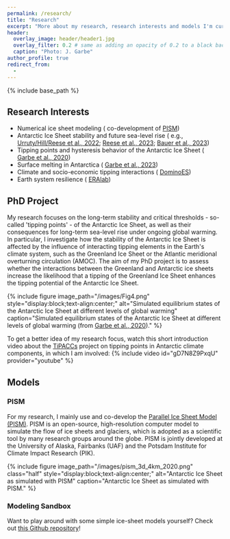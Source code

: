```yaml
---
permalink: /research/
title: "Research"
excerpt: "More about my research, research interests and models I'm currently working with."
header:
  overlay_image: header/header1.jpg
  overlay_filter: 0.2 # same as adding an opacity of 0.2 to a black background
  caption: "Photo: J. Garbe"
author_profile: true
redirect_from: 
  - 
---
```


{% include base_path %}

## Research Interests
- Numerical ice sheet modeling (<i class="fas fa-arrow-circle-right"></i> co-development of [PISM](/research/#pism "/research/#pism"))
- Antarctic Ice Sheet stability and future sea-level rise (<i class="fas fa-arrow-circle-right"></i> e.g., [Urruty/Hill/Reese et al., 2022](/publications/preprints/urruty-hill-reese-2022 "/publications/preprints/urruty-hill-reese-2022"); [Reese et al., 2023](/publications/preprints/reese-2023 "/publications/preprints/reese-2023"); [Bauer et al., 2023](/publications/articles/bauer-2023 "/publications/articles/bauer-2023"))
- Tipping points and hysteresis behavior of the Antarctic Ice Sheet (<i class="fas fa-arrow-circle-right"></i> [Garbe et al., 2020](/publications/articles/garbe-2020 "/publications/articles/garbe-2020"))
- Surface melting in Antarctica (<i class="fas fa-arrow-circle-right"></i> [Garbe et al., 2023](/publications/preprints/garbe-2023 "/publications/preprints/garbe-2023"))
- Climate and socio-economic tipping interactions (<i class="fas fa-arrow-circle-right"></i> [DominoES](https://www.pik-potsdam.de/dominoes "https://www.pik-potsdam.de/dominoes"))
- Earth system resilience (<i class="fas fa-arrow-circle-right"></i> [ERAlab](https://www.pik-potsdam.de/earthresilience "https://www.pik-potsdam.de/earthresilience"))

## PhD Project
My research focuses on the long-term stability and critical thresholds - so-called 'tipping points' - of the Antarctic Ice Sheet, as well as their consequences for long-term sea-level rise under ongoing global warming. In particular, I investigate how the stability of the Antarctic Ice Sheet is affected by the influence of interacting tipping elements in the Earth's climate system, such as the Greenland Ice Sheet or the Atlantic meridional overturning circulation (AMOC). The aim of my PhD project is to assess whether the interactions between the Greenland and Antarctic ice sheets increase the likelihood that a tipping of the Greenland Ice Sheet enhances the tipping potential of the Antarctic Ice Sheet.

{% include figure image_path="/images/Fig4.png" style="display:block;text-align:center;" alt="Simulated equilibrium states of the Antarctic Ice Sheet at different levels of global warming" caption="Simulated equilibrium states of the Antarctic Ice Sheet at different levels of global warming (from [Garbe et al., 2020](/publications/articles/garbe-2020 '/publications/articles/garbe-2020'))." %}

To get a better idea of my research focus, watch this short introduction video about the [TiPACCs](https://www.tipaccs.eu "https://www.tipaccs.eu") project on tipping points in Antarctic climate components, in which I am involved:
{% include video id="gD7N8Z9PxqU" provider="youtube" %}

## Models
### PISM
For my research, I mainly use and co-develop the [Parallel Ice Sheet Model (PISM)](https://www.pism.io/ "https://www.pism.io/"). PISM is an open-source, high-resolution computer model to simulate the flow of ice sheets and glaciers, which is adopted as a scientific tool by many research groups around the globe.
PISM is jointly developed at the University of Alaska, Fairbanks (UAF) and the Potsdam Institute for Climate Impact Research (PIK).

{% include figure image_path="/images/pism_3d_4km_2020.png" class="half" style="display:block;text-align:center;" alt="Antarctic Ice Sheet as simulated with PISM" caption="Antarctic Ice Sheet as simulated with PISM." %}

### Modeling Sandbox
Want to play around with some simple ice-sheet models yourself? Check out [this Github repository](https://github.com/juliusgarbe/modelling_sandbox "https://github.com/juliusgarbe/modelling_sandbox")!
